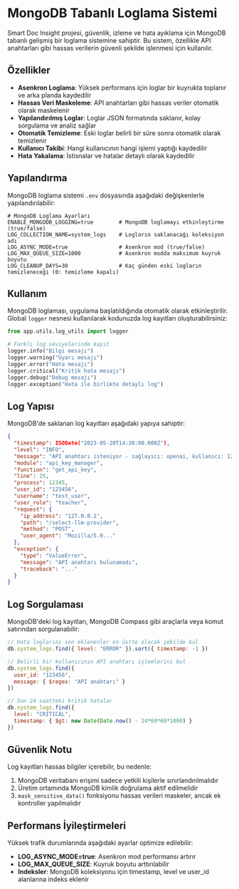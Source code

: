 # MongoDB Tabanlı Loglama Sistemi

Smart Doc Insight projesi, güvenlik, izleme ve hata ayıklama için MongoDB tabanlı gelişmiş bir loglama sistemine sahiptir. Bu sistem, özellikle API anahtarları gibi hassas verilerin güvenli şekilde işlenmesi için kullanılır.

## Özellikler

- **Asenkron Loglama**: Yüksek performans için loglar bir kuyrukta toplanır ve arka planda kaydedilir
- **Hassas Veri Maskeleme**: API anahtarları gibi hassas veriler otomatik olarak maskelenir
- **Yapılandırılmış Loglar**: Loglar JSON formatında saklanır, kolay sorgulama ve analiz sağlar
- **Otomatik Temizleme**: Eski loglar belirli bir süre sonra otomatik olarak temizlenir
- **Kullanıcı Takibi**: Hangi kullanıcının hangi işlemi yaptığı kaydedilir
- **Hata Yakalama**: İstisnalar ve hatalar detaylı olarak kaydedilir

## Yapılandırma

MongoDB loglama sistemi `.env` dosyasında aşağıdaki değişkenlerle yapılandırılabilir:

```
# MongoDB Loglama Ayarları
ENABLE_MONGODB_LOGGING=true        # MongoDB loglamayı etkinleştirme (true/false)
LOG_COLLECTION_NAME=system_logs    # Logların saklanacağı koleksiyon adı
LOG_ASYNC_MODE=true                # Asenkron mod (true/false)
LOG_MAX_QUEUE_SIZE=1000            # Asenkron modda maksimum kuyruk boyutu
LOG_CLEANUP_DAYS=30                # Kaç günden eski logların temizleneceği (0: temizleme kapalı)
```

## Kullanım

MongoDB loglaması, uygulama başlatıldığında otomatik olarak etkinleştirilir. Global `logger` nesnesi kullanılarak kodunuzda log kayıtları oluşturabilirsiniz:

```python
from app.utils.log_utils import logger

# Farklı log seviyelerinde kayıt
logger.info("Bilgi mesajı")
logger.warning("Uyarı mesajı")
logger.error("Hata mesajı")
logger.critical("Kritik hata mesajı")
logger.debug("Debug mesajı")
logger.exception("Hata ile birlikte detaylı log")
```

## Log Yapısı

MongoDB'de saklanan log kayıtları aşağıdaki yapıya sahiptir:

```json
{
  "timestamp": ISODate("2023-05-20T14:30:00.000Z"),
  "level": "INFO",
  "message": "API anahtarı isteniyor - sağlayıcı: openai, kullanıcı: 123456",
  "module": "api_key_manager",
  "function": "get_api_key",
  "line": 25,
  "process": 12345,
  "user_id": "123456",
  "username": "test_user", 
  "user_role": "teacher",
  "request": {
    "ip_address": "127.0.0.1",
    "path": "/select-llm-provider",
    "method": "POST",
    "user_agent": "Mozilla/5.0..."
  },
  "exception": {
    "type": "ValueError",
    "message": "API anahtarı bulunamadı",
    "traceback": "..."
  }
}
```

## Log Sorgulaması

MongoDB'deki log kayıtları, MongoDB Compass gibi araçlarla veya komut satırından sorgulanabilir:

```javascript
// Hata loglarını son eklenenler en üstte olacak şekilde bul
db.system_logs.find({ level: "ERROR" }).sort({ timestamp: -1 })

// Belirli bir kullanıcının API anahtarı işlemlerini bul
db.system_logs.find({ 
  user_id: "123456", 
  message: { $regex: "API anahtarı" } 
})

// Son 24 saatteki kritik hatalar
db.system_logs.find({ 
  level: "CRITICAL", 
  timestamp: { $gt: new Date(Date.now() - 24*60*60*1000) } 
})
```

## Güvenlik Notu

Log kayıtları hassas bilgiler içerebilir, bu nedenle:

1. MongoDB veritabanı erişimi sadece yetkili kişilerle sınırlandırılmalıdır
2. Üretim ortamında MongoDB kimlik doğrulama aktif edilmelidir
3. `mask_sensitive_data()` fonksiyonu hassas verileri maskeler, ancak ek kontroller yapılmalıdır

## Performans İyileştirmeleri

Yüksek trafik durumlarında aşağıdaki ayarlar optimize edilebilir:

- **LOG_ASYNC_MODE=true**: Asenkron mod performansı artırır
- **LOG_MAX_QUEUE_SIZE**: Kuyruk boyutu arttırılabilir
- **Indeksler**: MongoDB koleksiyonu için timestamp, level ve user_id alanlarına indeks eklenir 